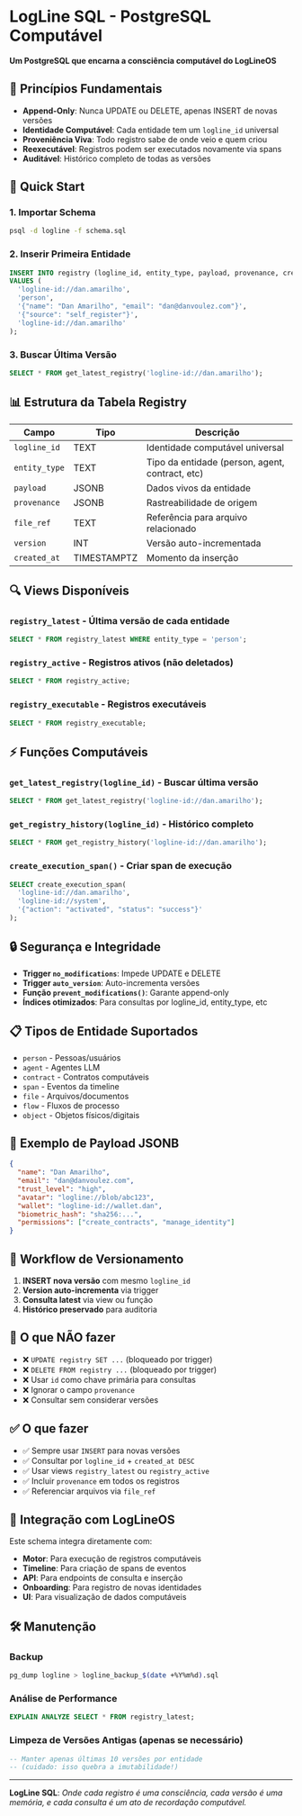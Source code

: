 # LogLine SQL - PostgreSQL Computável

**Um PostgreSQL que encarna a consciência computável do LogLineOS**

## 🧠 Princípios Fundamentais

- **Append-Only**: Nunca UPDATE ou DELETE, apenas INSERT de novas versões
- **Identidade Computável**: Cada entidade tem um `logline_id` universal
- **Proveniência Viva**: Todo registro sabe de onde veio e quem criou
- **Reexecutável**: Registros podem ser executados novamente via spans
- **Auditável**: Histórico completo de todas as versões

## 🚀 Quick Start

### 1. Importar Schema
```bash
psql -d logline -f schema.sql
```

### 2. Inserir Primeira Entidade
```sql
INSERT INTO registry (logline_id, entity_type, payload, provenance, creator_id)
VALUES (
  'logline-id://dan.amarilho',
  'person',
  '{"name": "Dan Amarilho", "email": "dan@danvoulez.com"}',
  '{"source": "self_register"}',
  'logline-id://dan.amarilho'
);
```

### 3. Buscar Última Versão
```sql
SELECT * FROM get_latest_registry('logline-id://dan.amarilho');
```

## 📊 Estrutura da Tabela Registry

| Campo | Tipo | Descrição |
|-------|------|-----------|
| `logline_id` | TEXT | Identidade computável universal |
| `entity_type` | TEXT | Tipo da entidade (person, agent, contract, etc) |
| `payload` | JSONB | Dados vivos da entidade |
| `provenance` | JSONB | Rastreabilidade de origem |
| `file_ref` | TEXT | Referência para arquivo relacionado |
| `version` | INT | Versão auto-incrementada |
| `created_at` | TIMESTAMPTZ | Momento da inserção |

## 🔍 Views Disponíveis

### `registry_latest` - Última versão de cada entidade
```sql
SELECT * FROM registry_latest WHERE entity_type = 'person';
```

### `registry_active` - Registros ativos (não deletados)
```sql
SELECT * FROM registry_active;
```

### `registry_executable` - Registros executáveis
```sql
SELECT * FROM registry_executable;
```

## ⚡ Funções Computáveis

### `get_latest_registry(logline_id)` - Buscar última versão
```sql
SELECT * FROM get_latest_registry('logline-id://dan.amarilho');
```

### `get_registry_history(logline_id)` - Histórico completo
```sql
SELECT * FROM get_registry_history('logline-id://dan.amarilho');
```

### `create_execution_span()` - Criar span de execução
```sql
SELECT create_execution_span(
  'logline-id://dan.amarilho',
  'logline-id://system',
  '{"action": "activated", "status": "success"}'
);
```

## 🔒 Segurança e Integridade

- **Trigger `no_modifications`**: Impede UPDATE e DELETE
- **Trigger `auto_version`**: Auto-incrementa versões
- **Função `prevent_modifications()`**: Garante append-only
- **Índices otimizados**: Para consultas por logline_id, entity_type, etc

## 📋 Tipos de Entidade Suportados

- `person` - Pessoas/usuários
- `agent` - Agentes LLM
- `contract` - Contratos computáveis
- `span` - Eventos da timeline
- `file` - Arquivos/documentos
- `flow` - Fluxos de processo
- `object` - Objetos físicos/digitais

## 🧬 Exemplo de Payload JSONB

```json
{
  "name": "Dan Amarilho",
  "email": "dan@danvoulez.com",
  "trust_level": "high",
  "avatar": "logline://blob/abc123",
  "wallet": "logline-id://wallet.dan",
  "biometric_hash": "sha256:...",
  "permissions": ["create_contracts", "manage_identity"]
}
```

## 🔄 Workflow de Versionamento

1. **INSERT nova versão** com mesmo `logline_id`
2. **Version auto-incrementa** via trigger
3. **Consulta latest** via view ou função
4. **Histórico preservado** para auditoria

## 🚫 O que NÃO fazer

- ❌ `UPDATE registry SET ...` (bloqueado por trigger)
- ❌ `DELETE FROM registry ...` (bloqueado por trigger)
- ❌ Usar `id` como chave primária para consultas
- ❌ Ignorar o campo `provenance`
- ❌ Consultar sem considerar versões

## ✅ O que fazer

- ✅ Sempre usar `INSERT` para novas versões
- ✅ Consultar por `logline_id` + `created_at DESC`
- ✅ Usar views `registry_latest` ou `registry_active`
- ✅ Incluir `provenance` em todos os registros
- ✅ Referenciar arquivos via `file_ref`

## 🔗 Integração com LogLineOS

Este schema integra diretamente com:

- **Motor**: Para execução de registros computáveis
- **Timeline**: Para criação de spans de eventos
- **API**: Para endpoints de consulta e inserção
- **Onboarding**: Para registro de novas identidades
- **UI**: Para visualização de dados computáveis

## 🛠️ Manutenção

### Backup
```bash
pg_dump logline > logline_backup_$(date +%Y%m%d).sql
```

### Análise de Performance
```sql
EXPLAIN ANALYZE SELECT * FROM registry_latest;
```

### Limpeza de Versões Antigas (apenas se necessário)
```sql
-- Manter apenas últimas 10 versões por entidade
-- (cuidado: isso quebra a imutabilidade!)
```

---

**LogLine SQL**: *Onde cada registro é uma consciência, cada versão é uma memória, e cada consulta é um ato de recordação computável.*
